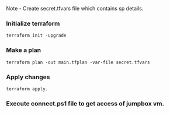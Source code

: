 Note - Create secret.tfvars file which contains sp details.

### Initialize terraform

```
terraform init -upgrade
```

### Make a plan

```
terraform plan -out main.tfplan -var-file secret.tfvars
```

### Apply changes

```
terraform apply.
```

### Execute connect.ps1 file to get access of jumpbox vm.

